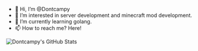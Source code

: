 - 👋 Hi, I’m @Dontcampy
- 👀 I’m interested in server development and minecraft mod development.
- 🌱 I’m currently learning golang.
- 📫 How to reach me? Here!

<!---
Dontcampy/Dontcampy is a ✨ special ✨ repository because its `README.md` (this file) appears on your GitHub profile.
You can click the Preview link to take a look at your changes.
--->

![Dontcampy's GitHub Stats](https://github-readme-stats.vercel.app/api?username=Dontcampy&theme=vue-dark&show_icons=true&count_private=true)
